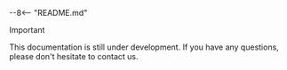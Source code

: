--8<-- "README.md"

>[!IMPORTANT]
This documentation is still under development. If you have any questions, please don't hesitate to contact us.